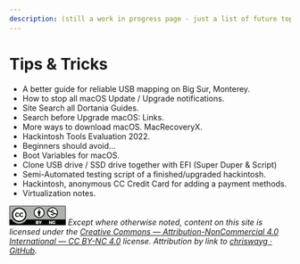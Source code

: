 ```yaml
---
description: (still a work in progress page - just a list of future topics)
---
```


# Tips & Tricks

* A better guide for reliable USB mapping on Big Sur, Monterey.
* How to stop all macOS Update / Upgrade notifications.
* Site Search all Dortania Guides.
* Search before Upgrade macOS: Links.
* More ways to download macOS. MacRecoveryX.
* Hackintosh Tools Evaluation 2022.
* Beginners should avoid...
* Boot Variables for macOS.
* Clone USB drive / SSD drive together with EFI (Super Duper & Script)
* Semi-Automated testing script of a finished/upgraded hackintosh.
* Hackintosh, anonymous CC Credit Card for adding a payment methods.
* Virtualization notes.

![](../.gitbook/assets/by-nc-license.png) _Except where otherwise noted, content on this site is licensed under the_ [_Creative Commons — Attribution-NonCommercial 4.0 International — CC BY-NC 4.0_](https://creativecommons.org/licenses/by-nc/4.0/) _license. Attribution by link to_ [_chriswayg · GitHub_](https://github.com/chriswayg)_._

